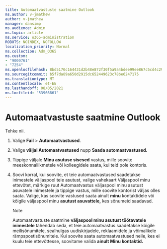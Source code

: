 ```yaml
---
title: Automaatvastuste saatmine Outlook
ms.author: v-jmathew
author: v-jmathew
manager: dansimp
ms.audience: Admin
ms.topic: article
ms.service: o365-administration
ROBOTS: NOINDEX, NOFOLLOW
localization_priority: Normal
ms.collection: Adm_O365
ms.custom:
- "9000761"
- "7254"
ms.openlocfilehash: 8bd5170c164431d2b48e872f30f5a9a4bdee99ee867c5cd4c290f4abf1bc35ca
ms.sourcegitcommit: b5f7da89a650d2915dc652449623c78be6247175
ms.translationtype: MT
ms.contentlocale: et-EE
ms.lasthandoff: 08/05/2021
ms.locfileid: "53966861"
---
```

# <a name="send-automatic-replies-from-outlook"></a>Automaatvastuste saatmine Outlook

Tehke nii.

1. Valige **Fail**  >  **Automaatvastused**.
2. Valige **väljal Automaatvastused** nupp **Saada automaatvastused.**
3. Tippige väljale **Minu asutuse sisesed** vastus, mille soovite meeskonnaliikmetele või kolleegidele saata, kui teid pole kontoris.
4. Soovi korral, kui soovite, et teie automaatvastused saadetakse inimestele väljaspool  teie asutust, valige  vahekaart Väljaspool minu ettevõtet, märkige ruut Automaatvastus väljaspool minu asutust asuvatele inimestele ja tippige vastus, mille soovite kontorist väljas olles saata. Valige, kas soovite vastused saata ainult **minu** kontaktidele või kõigile väljaspool minu **asutust asuvattele,** kes sõnumeid saadavad.

    > [!NOTE]
    > Automaatvastuste saatmine **väljaspool minu asutust töötavatele inimestele** tähendab seda, et teie automaatvastus saadetakse kõigile meilisõnumitele, sealhulgas uudiskirjadele, reklaamidele ja võimalikele rämpspostisõnumitele. Kui soovite saata automaatvastused neile, kes ei kuulu teie ettevõttesse, soovitame valida **ainult Minu kontaktid.**
